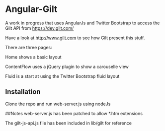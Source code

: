 # Angular-Gilt

A work in progress that uses AngularJs and Twitter Bootstrap to access the Gilt API from https://dev.gilt.com/

Have a look at http://www.gilt.com to see how Gilt present this stuff.

There are three pages:

Home shows a basic layout

ContentFlow uses a jQuery plugin to show a carouselle view

Fluid is a start at using the Twitter Bootstrap fluid layout

## Installation

Clone the repo and run web-server.js using nodeJs

##Notes
web-server.js has been patched to allow *.htm extensions

The gilt-js-api.js file has been included in lib/gilt for reference
